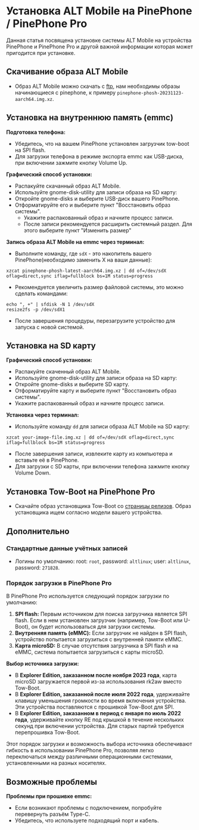 # Установка ALT Mobile на PinePhone / PinePhone Pro

Данная статья посвящена установке системы ALT Mobile на устройства PinePhone и PinePhone Pro и другой важной информации которая может пригодится при установке.

## Скачивание образа ALT Mobile

- Образ ALT Mobile можно скачать c [ftp](http://beta.altlinux.org/mobile/latest/), нам необходимы образы начинающиеся с pinephone, к примеру `pinephone-phosh-20231123-aarch64.img.xz`.

## Установка на внутреннюю память (emmc)

**Подготовка телефона:**

- Убедитесь, что на вашем PinePhone установлен загрузчик tow-boot на SPI flash.
- Для загрузки телефона в режиме экспорта emmc как USB-диска, при включении зажмите кнопку Volume Up.

**Графический способ установки:**

- Распакуйте скачанный образ ALT Mobile.
- Используйте gnome-disk-utility для записи образа на SD карту:
- Откройте gnome-disks и выберите USB-диск вашего PinePhone.
- Отформатируйте его и выберите пункт "Восстановить образ системы".
  - Укажите распакованный образ и начните процесс записи.
  - После записи рекомендуется расширить системный раздел. Для этого выберите пункт "Изменить размер"

**Запись образа ALT Mobile на emmc через терминал:**

- Выполните команду, где `sdX` - это накопитель вашего PinePhone(необходимо заменить X на ваши данные):

```shell
xzcat pinephone-phosh-latest-aarch64.img.xz | dd of=/dev/sdX oflag=direct,sync iflag=fullblock bs=1M status=progress
```

- Рекомендуется увеличить размер файловой системы, это можно сделать командами:

```
echo ", +" | sfdisk -N 1 /dev/sdX
resize2fs -p /dev/sdX1
```

- После завершения процедуры, перезагрузите устройство для запуска с новой системой.

## Установка на SD карту

**Графический способ установки:**

- Распакуйте скаченный образ ALT Mobile.
- Используйте gnome-disk-utility для записи образа на SD карту:
- Откройте gnome-disks и выберите SD карту.
- Отформатируйте карту и выберите пункт "Восстановить образ системы".
- Укажите распакованный образ и начните процесс записи.

**Установка через терминал:**

- Используйте команду `dd` для записи образа ALT Mobile на SD карту:

```shell
xzcat your-image-file.img.xz | dd of=/dev/sdX oflag=direct,sync iflag=fullblock bs=1M status=progress
```

- После завершения записи, извлеките карту из компьютера и вставьте её в PinePhone.
- Для загрузки с SD карты, при включении телефона зажмите кнопку Volume Down.

## Установка Tow-Boot на PinePhone Pro

- Скачайте образ установщика Tow-Boot со [страницы релизов](https://github.com/Tow-Boot/Tow-Boot/releases/tag/release-2022.07-006). Образ установщика ищем согласно модели вашего устройства.

## Дополнительно

### Стандартные данные учётных записей

- Логины по умолчанию:
  root: `root`, password: `altlinux`;
  user: `altlinux`, password: `271828`.

### Порядок загрузки в PinePhone Pro

В PinePhone Pro используется следующий порядок загрузки по умолчанию:

1. **SPI flash:** Первым источником для поиска загрузчика является SPI flash. Если в нем установлен загрузчик (например, Tow-Boot или U-Boot), он будет использоваться для загрузки системы.
2. **Внутренняя память (eMMC):** Если загрузчик не найден в SPI flash, устройство попытается загрузиться с внутренней памяти eMMC.
3. **Карта microSD:** В случае отсутствия загрузчика в SPI flash и на eMMC, система попытается загрузиться с карты microSD.

**Выбор источника загрузки:**

- В **Explorer Edition, заказанном после ноября 2023 года**, карта microSD загружается первой из-за использования rk2aw вместо Tow-Boot.
- В **Explorer Edition, заказанной после июля 2022 года**, удерживайте клавишу уменьшения громкости во время включения устройства. Эти устройства поставляются с прошивкой Tow-Boot для SPI.
- В **Explorer Edition, заказанном в период с января по июль 2022 года**, удерживайте кнопку RE под крышкой в течение нескольких секунд при включении устройства. Для старых партий требуется перепрошивка Tow-Boot.

Этот порядок загрузки и возможность выбора источника обеспечивают гибкость в использовании PinePhone Pro, позволяя легко переключаться между различными операционными системами, установленными на разных носителях.

## Возможные проблемы

**Проблемы при прошивке emmc:**

- Если возникают проблемы с подключением, попробуйте перевернуть разъём Type-C.
- Убедитесь, что используете подходящий порт и кабель.
